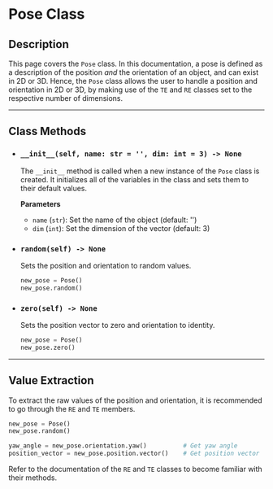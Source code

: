 # Pose Class

## Description

This page covers the `Pose` class. In this documentation, a pose is defined as a description of the position *and* the orientation of an object, and can exist in 2D or 3D. Hence, the `Pose` class allows the user to handle a position and orientation in 2D or 3D, by making use of the `TE` and `RE` classes set to the respective number of dimensions.

-------------------------

## Class Methods

- ### `__init__(self, name: str = '', dim: int = 3) -> None`

    The `__init__` method is called when a new instance of the `Pose` class is created.
    It initializes all of the variables in the class and sets them to their default values.
    
    **Parameters**
    
    - `name` (`str`): Set the name of the object (default: '')
    - `dim` (`int`): Set the dimension of the vector (default: 3)

- ### `random(self) -> None`

    Sets the position and orientation to random values.

    ``` py title="Example"
    new_pose = Pose()
    new_pose.random()
    ```

- ### `zero(self) -> None`

    Sets the position vector to zero and orientation to identity.

    ``` py title="Example"
    new_pose = Pose()
    new_pose.zero()
    ```

-------------------------

## Value Extraction

To extract the raw values of the position and orientation, it is recommended to go through the `RE` and `TE` members.

``` py title="Example"
new_pose = Pose()
new_pose.random()

yaw_angle = new_pose.orientation.yaw()          # Get yaw angle
position_vector = new_pose.position.vector()    # Get position vector
```

Refer to the documentation of the `RE` and `TE` classes to become familiar with their methods.